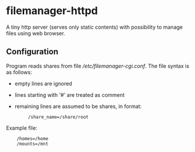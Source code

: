 filemanager-httpd
=================

A tiny http server (serves only static contents) with
possibility to manage files using web browser.


Configuration
-------------

Program reads shares from file _/etc/filemanager-cgi.conf_. The
file syntax is as follows:

 * empty lines are ignored
 * lines starting with '#' are treated as comment
 * remaining lines are assumed to be shares, in format:

            /share_name=/share/root

Example file:

        /homes=/home
        /mounts=/mnt

